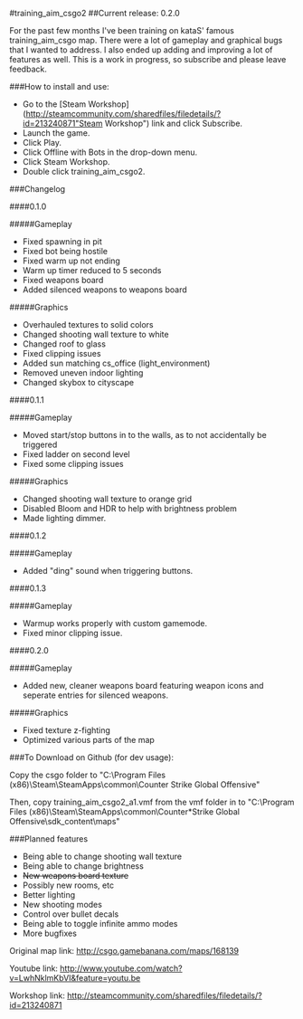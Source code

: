 #training_aim_csgo2
##Current release: 0.2.0

For the past few months I've been training on kataS' famous training_aim_csgo map.
There were a lot of gameplay and graphical bugs that I wanted to address. 
I also ended up adding and improving a lot of features as well. 
This is a work in progress, so subscribe and please leave feedback.

###How to install and use:

* Go to the [Steam Workshop](http://steamcommunity.com/sharedfiles/filedetails/?id=213240871"Steam Workshop") link and click Subscribe.
* Launch the game.
* Click Play.
* Click Offline with Bots in the drop-down menu.
* Click Steam Workshop.
* Double click training_aim_csgo2. 


###Changelog
 
####0.1.0

#####Gameplay
* Fixed spawning in pit
* Fixed bot being hostile
* Fixed warm up not ending
* Warm up timer reduced to 5 seconds
* Fixed weapons board
* Added silenced weapons to weapons board


#####Graphics
* Overhauled textures to solid colors
* Changed shooting wall texture to white
* Changed roof to glass
* Fixed clipping issues
* Added sun matching cs_office (light_environment)
* Removed uneven indoor lighting
* Changed skybox to cityscape

####0.1.1

#####Gameplay
* Moved start/stop buttons in to the walls, as to not accidentally be triggered
* Fixed ladder on second level
* Fixed some clipping issues

#####Graphics
* Changed shooting wall texture to orange grid
* Disabled Bloom and HDR to help with brightness problem
* Made lighting dimmer.

####0.1.2 

#####Gameplay 
* Added "ding" sound when triggering buttons.

####0.1.3

#####Gameplay 
* Warmup works properly with custom gamemode.
* Fixed minor clipping issue.

####0.2.0

#####Gameplay 
* Added new, cleaner weapons board featuring weapon icons and seperate entries for silenced weapons.

#####Graphics
* Fixed texture z-fighting
* Optimized various parts of the map

###To Download on Github (for dev usage):

Copy the csgo folder to
"C:\Program Files (x86)\Steam\SteamApps\common\Counter Strike Global Offensive"

Then, copy training_aim_csgo2_a1.vmf from the vmf folder in to
"C:\Program Files (x86)\Steam\SteamApps\common\Counter*Strike Global Offensive\sdk_content\maps"

###Planned features
* Being able to change shooting wall texture
* Being able to change brightness
* ~~New weapons board texture~~
* Possibly new rooms, etc
* Better lighting
* New shooting modes
* Control over bullet decals
* Being able to toggle infinite ammo modes
* More bugfixes

Original map link: http://csgo.gamebanana.com/maps/168139

Youtube link: http://www.youtube.com/watch?v=LwhNklmKbVI&feature=youtu.be

Workshop link: http://steamcommunity.com/sharedfiles/filedetails/?id=213240871


